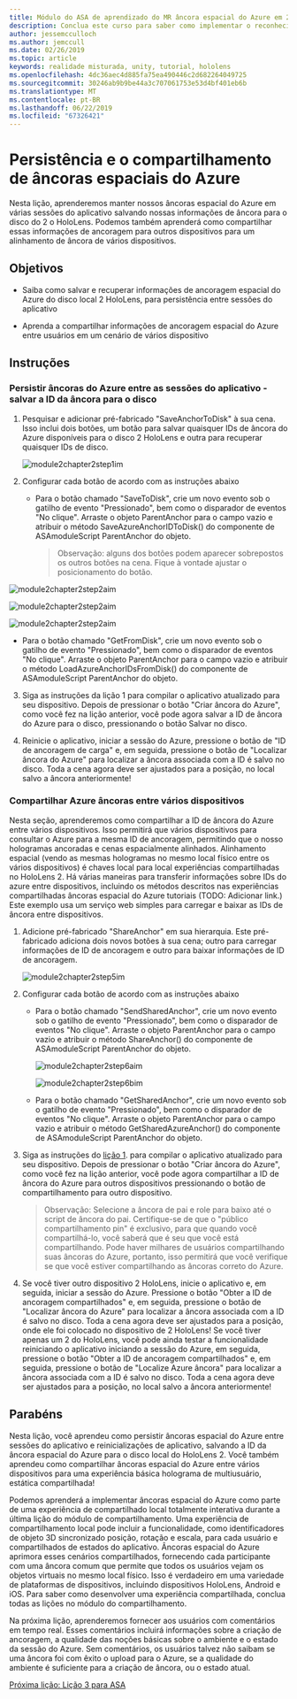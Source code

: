 ```yaml
---
title: Módulo do ASA de aprendizado do MR âncora espacial do Azure em 2 HoloLens
description: Conclua este curso para saber como implementar o reconhecimento facial do Azure em um aplicativo de realidade misturada.
author: jessemcculloch
ms.author: jemccull
ms.date: 02/26/2019
ms.topic: article
keywords: realidade misturada, unity, tutorial, hololens
ms.openlocfilehash: 4dc36aec4d885fa75ea490446c2d682264049725
ms.sourcegitcommit: 30246ab9b9be44a3c707061753e53d4bf401eb6b
ms.translationtype: MT
ms.contentlocale: pt-BR
ms.lasthandoff: 06/22/2019
ms.locfileid: "67326421"
---
```

# <a name="persistence-and-sharing-of-azure-spatial-anchors"></a>Persistência e o compartilhamento de âncoras espaciais do Azure

Nesta lição, aprenderemos manter nossos âncoras espacial do Azure em várias sessões do aplicativo salvando nossas informações de âncora para o disco do 2 o HoloLens. Podemos também aprenderá como compartilhar essas informações de ancoragem para outros dispositivos para um alinhamento de âncora de vários dispositivos.

## <a name="objectives"></a>Objetivos

* Saiba como salvar e recuperar informações de ancoragem espacial do Azure do disco local 2 HoloLens, para persistência entre sessões do aplicativo

* Aprenda a compartilhar informações de ancoragem espacial do Azure entre usuários em um cenário de vários dispositivo

  

## <a name="instructions"></a>Instruções

### <a name="persist-azure-anchors-between-app-sessions---save-anchor-id-to-disk"></a>Persistir âncoras do Azure entre as sessões do aplicativo - salvar a ID da âncora para o disco

1. Pesquisar e adicionar pré-fabricado "SaveAnchorToDisk" à sua cena. Isso inclui dois botões, um botão para salvar quaisquer IDs de âncora do Azure disponíveis para o disco 2 HoloLens e outra para recuperar quaisquer IDs de disco.

   ![module2chapter2step1im](images/module2chapter2step1im.PNG)

2. Configurar cada botão de acordo com as instruções abaixo
   - Para o botão chamado "SaveToDisk", crie um novo evento sob o gatilho de evento "Pressionado", bem como o disparador de eventos "No clique". Arraste o objeto ParentAnchor para o campo vazio e atribuir o método SaveAzureAnchorIDToDisk() do componente de ASAmoduleScript ParentAnchor do objeto.
   
     > Observação: alguns dos botões podem aparecer sobrepostos os outros botões na cena. Fique à vontade ajustar o posicionamento do botão.
   

  ![module2chapter2step2aim](images/module2chapter2step2aim.PNG)

![module2chapter2step2aim](images/module2chapter2step2bim.PNG)

![module2chapter2step2aim](images/module2chapter2step2cim.PNG)

   - Para o botão chamado "GetFromDisk", crie um novo evento sob o gatilho de evento "Pressionado", bem como o disparador de eventos "No clique". Arraste o objeto ParentAnchor para o campo vazio e atribuir o método LoadAzureAnchorIDsFromDisk() do componente de ASAmoduleScript ParentAnchor do objeto.

3. Siga as instruções da lição 1 para compilar o aplicativo atualizado para seu dispositivo. Depois de pressionar o botão "Criar âncora do Azure", como você fez na lição anterior, você pode agora salvar a ID de âncora do Azure para o disco, pressionando o botão Salvar no disco.

4. Reinicie o aplicativo, iniciar a sessão do Azure, pressione o botão de "ID de ancoragem de carga" e, em seguida, pressione o botão de "Localizar âncora do Azure" para localizar a âncora associada com a ID é salvo no disco. Toda a cena agora deve ser ajustados para a posição, no local salvo a âncora anteriormente!

### <a name="share-azure-anchors-between-multiple-devices"></a>Compartilhar Azure âncoras entre vários dispositivos

Nesta seção, aprenderemos como compartilhar a ID de âncora do Azure entre vários dispositivos. Isso permitirá que vários dispositivos para consultar o Azure para a mesma ID de ancoragem, permitindo que o nosso hologramas ancoradas e cenas espacialmente alinhados. Alinhamento espacial (vendo as mesmas hologramas no mesmo local físico entre os vários dispositivos) é chaves local para local experiências compartilhadas no HoloLens 2. Há várias maneiras para transferir informações sobre IDs do azure entre dispositivos, incluindo os métodos descritos nas experiências compartilhadas âncoras espacial do Azure tutoriais (TODO: Adicionar link.) Este exemplo usa um serviço web simples para carregar e baixar as IDs de âncora entre dispositivos.

1. Adicione pré-fabricado "ShareAnchor" em sua hierarquia. Este pré-fabricado adiciona dois novos botões à sua cena; outro para carregar informações de ID de ancoragem e outro para baixar informações de ID de ancoragem. 

   ![module2chapter2step5im](images/module2chapter2step5im.PNG)

2. Configurar cada botão de acordo com as instruções abaixo

   - Para o botão chamado "SendSharedAnchor", crie um novo evento sob o gatilho de evento "Pressionado", bem como o disparador de eventos "No clique". Arraste o objeto ParentAnchor para o campo vazio e atribuir o método ShareAnchor() do componente de ASAmoduleScript ParentAnchor do objeto.

     ![module2chapter2step6aim](images/module2chapter2step6aim.PNG)

     ![module2chapter2step6bim](images/module2chapter2step6bim.PNG)

     

   - Para o botão chamado "GetSharedAnchor", crie um novo evento sob o gatilho de evento "Pressionado", bem como o disparador de eventos "No clique". Arraste o objeto ParentAnchor para o campo vazio e atribuir o método GetSharedAzureAnchor() do componente de ASAmoduleScript ParentAnchor do objeto.

3. Siga as instruções do [lição 1](mrlearning-base-ch1.md). para compilar o aplicativo atualizado para seu dispositivo. Depois de pressionar o botão "Criar âncora do Azure", como você fez na lição anterior, você pode agora compartilhar a ID de âncora do Azure para outros dispositivos pressionando o botão de compartilhamento para outro dispositivo.

   > Observação: Selecione a âncora de pai e role para baixo até o script de âncora do pai. Certifique-se de que o "público compartilhamento pin" é exclusivo, para que quando você compartilhá-lo, você saberá que é seu que você está compartilhando. Pode haver milhares de usuários compartilhando suas âncoras do Azure, portanto, isso permitirá que você verifique se que você estiver compartilhando as âncoras correto do Azure.

4. Se você tiver outro dispositivo 2 HoloLens, inicie o aplicativo e, em seguida, iniciar a sessão do Azure. Pressione o botão "Obter a ID de ancoragem compartilhados" e, em seguida, pressione o botão de "Localizar âncora do Azure" para localizar a âncora associada com a ID é salvo no disco. Toda a cena agora deve ser ajustados para a posição, onde ele foi colocado no dispositivo de 2 HoloLens! Se você tiver apenas um 2 do HoloLens, você pode ainda testar a funcionalidade reiniciando o aplicativo iniciando a sessão do Azure, em seguida, pressione o botão "Obter a ID de ancoragem compartilhados" e, em seguida, pressione o botão de "Localize Azure âncora" para localizar a âncora associada com a ID é salvo no disco. Toda a cena agora deve ser ajustados para a posição, no local salvo a âncora anteriormente!

## <a name="congratulations"></a>Parabéns
Nesta lição, você aprendeu como persistir âncoras espacial do Azure entre sessões do aplicativo e reinicializações de aplicativo, salvando a ID da âncora espacial do Azure para o disco local do HoloLens 2. Você também aprendeu como compartilhar âncoras espacial do Azure entre vários dispositivos para uma experiência básica holograma de multiusuário, estática compartilhada!

Podemos aprenderá a implementar âncoras espacial do Azure como parte de uma experiência de compartilhado local totalmente interativa durante a última lição do módulo de compartilhamento. Uma experiência de compartilhamento local pode incluir a funcionalidade, como identificadores de objeto 3D sincronizado posição, rotação e escala, para cada usuário e compartilhados de estados do aplicativo. Âncoras espacial do Azure aprimora esses cenários compartilhados, fornecendo cada participante com uma âncora comum que permite que todos os usuários vejam os objetos virtuais no mesmo local físico. Isso é verdadeiro em uma variedade de plataformas de dispositivos, incluindo dispositivos HoloLens, Android e iOS. Para saber como desenvolver uma experiência compartilhada, conclua todas as lições no módulo do compartilhamento.

Na próxima lição, aprenderemos fornecer aos usuários com comentários em tempo real. Esses comentários incluirá informações sobre a criação de ancoragem, a qualidade das noções básicas sobre o ambiente e o estado da sessão do Azure. Sem comentários, os usuários talvez não saibam se uma âncora foi com êxito o upload para o Azure, se a qualidade do ambiente é suficiente para a criação de âncora, ou o estado atual.

[Próxima lição: Lição 3 para ASA](mrlearning-asa-ch3.md)

